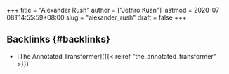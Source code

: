 +++
title = "Alexander Rush"
author = ["Jethro Kuan"]
lastmod = 2020-07-08T14:55:59+08:00
slug = "alexander_rush"
draft = false
+++

## Backlinks {#backlinks}

- [The Annotated Transformer]({{< relref "the_annotated_transformer" >}})
